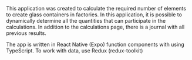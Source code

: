 This application was created to calculate the required number of elements to create glass containers in factories.
In this application, it is possible to dynamically determine all the quantities that can participate in the calculations.
In addition to the calculations page, there is a journal with all previous results.

The app is written in React Native (Expo) function components with using TypeScript. To work with data, use Redux (redux-toolkit)

